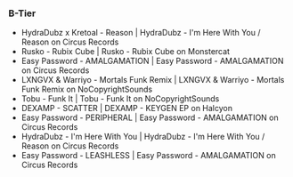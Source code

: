 ### B-Tier

- HydraDubz x Kretoal - Reason | HydraDubz - I'm Here With You / Reason on Circus Records
- Rusko - Rubix Cube | Rusko - Rubix Cube on Monstercat
- Easy Password - AMALGAMATION | Easy Password - AMALGAMATION on Circus Records
- LXNGVX & Warriyo - Mortals Funk Remix | LXNGVX & Warriyo - Mortals Funk Remix on NoCopyrightSounds
- Tobu - Funk It | Tobu - Funk It on NoCopyrightSounds
- DEXAMP - SCATTER | DEXAMP - KEYGEN EP on Halcyon
- Easy Password - PERIPHERAL | Easy Password - AMALGAMATION on Circus Records
- HydraDubz - I'm Here With You | HydraDubz - I'm Here With You / Reason on Circus Records
- Easy Password - LEASHLESS | Easy Password - AMALGAMATION on Circus Records
